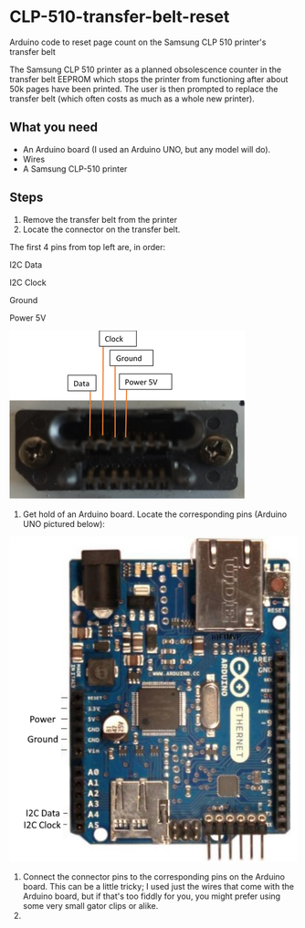 # CLP-510-transfer-belt-reset
Arduino code to reset page count on the Samsung CLP 510 printer's transfer belt

The Samsung CLP 510 printer as a planned obsolescence counter in the transfer belt EEPROM which stops the printer from functioning after about 50k pages have been printed. The user is then prompted to replace the transfer belt (which often costs as much as a whole new printer).

## What you need

- An Arduino board (I used an Arduino UNO, but any model will do).
- Wires
- A Samsung CLP-510 printer

## Steps

1. Remove the transfer belt from the printer
2. Locate the connector on the transfer belt.

The first 4 pins from top left are, in order:

I2C Data

I2C Clock

Ground

Power 5V

![](images/clp510-transfer-belt-connector.png)

1. Get hold of an Arduino board. Locate the corresponding pins (Arduino UNO pictured below):

![](images/arduino-one-i2c-pins.png)

1. Connect the connector pins to the corresponding pins on the Arduino board. This can be a little tricky; I used just the wires that come with the Arduino board, but if that&#39;s too fiddly for you, you might prefer using some very small gator clips or alike.
2.





